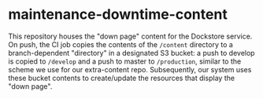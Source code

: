 # maintenance-downtime-content

This repository houses the "down page" content for the Dockstore service.  On push, the CI job copies the contents of the `/content` directory to a branch-dependent "directory" in a designated S3 bucket: a push to develop is copied to `/develop` and a push to master to `/production`, similar to the scheme we use for our extra-content repo.  Subsequently, our system uses these bucket contents to create/update the resources that display the "down page".
